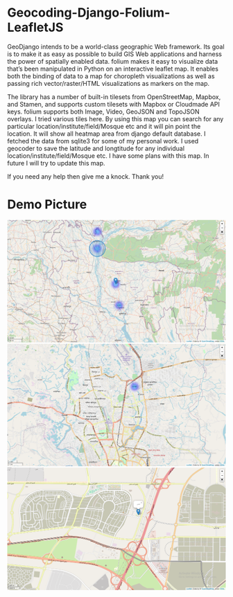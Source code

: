 # Geocoding-Django-Folium-LeafletJS

GeoDjango intends to be a world-class geographic Web framework. Its goal is to make it as easy as possible to build GIS Web applications and harness the power of spatially enabled data. folium makes it easy to visualize data that’s been manipulated in Python on an interactive leaflet map. It enables both the binding of data to a map for choropleth visualizations as well as passing rich vector/raster/HTML visualizations as markers on the map.

The library has a number of built-in tilesets from OpenStreetMap, Mapbox, and Stamen, and supports custom tilesets with Mapbox or Cloudmade API keys. folium supports both Image, Video, GeoJSON and TopoJSON overlays. I tried various tiles here. 
By using this map you can search for any particular location/institute/field/Mosque etc and it will pin point the location. It will show all heatmap area from django default database. I fetched the data from sqlite3 for some of my personal work. I used geocoder to save the latitude and longtitude for any individual location/institute/field/Mosque etc. I have some plans with this map. In future I will try to update this map.

If you need any help then give me a knock. Thank you!


# Demo Picture

<p align="center">
  <kbd>
<img src="map.png"> </img>
  <br>
  <img src="map2.png"> </img>
  <br>
  <img src="map3.png"> </img>
  </kbd>
</p>
